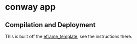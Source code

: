 # conway app

## Compilation and Deployment

This is built off the [eframe_template](https://github.com/emilk/eframe_template/tree/32f491334ee29c64a3583ccb92388455bc28b6e6), see the instructions there.
